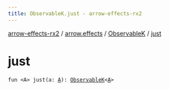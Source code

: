 ```yaml
---
title: ObservableK.just - arrow-effects-rx2
---
```


[arrow-effects-rx2](../../index.html) / [arrow.effects](../index.html) / [ObservableK](index.html) / [just](./just.html)

# just

`fun <A> just(a: `[`A`](just.html#A)`): `[`ObservableK`](index.html)`<`[`A`](just.html#A)`>`